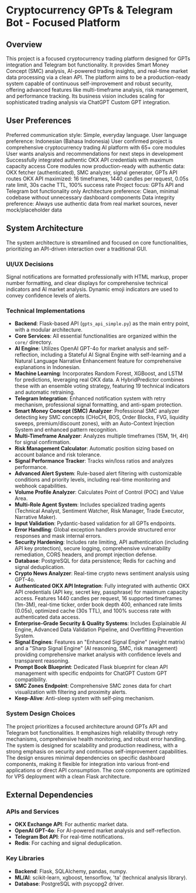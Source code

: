# Cryptocurrency GPTs & Telegram Bot - Focused Platform

## Overview
This project is a focused cryptocurrency trading platform designed for GPTs integration and Telegram bot functionality. It provides Smart Money Concept (SMC) analysis, AI-powered trading insights, and real-time market data processing via a clean API. The platform aims to be a production-ready system capable of continuous self-improvement and robust security, offering advanced features like multi-timeframe analysis, risk management, and performance tracking. Its business vision includes scaling for sophisticated trading analysis via ChatGPT Custom GPT integration.

## User Preferences
Preferred communication style: Simple, everyday language.
User language preference: Indonesian (Bahasa Indonesia)
User confirmed project is comprehensive cryptocurrency trading AI platform with 65+ core modules
User wants analysis and recommendations for next steps in development
Successfully integrated authentic OKX API credentials with maximum capacity access
Core modules now production-ready with authentic data: OKX fetcher (authenticated), SMC analyzer, signal generator, GPTs API routes
OKX API maximized: 16 timeframes, 1440 candles per request, 0.05s rate limit, 30s cache TTL, 100% success rate
Project focus: GPTs API and Telegram bot functionality only
Architecture preference: Clean, minimal codebase without unnecessary dashboard components
Data integrity preference: Always use authentic data from real market sources, never mock/placeholder data

## System Architecture
The system architecture is streamlined and focused on core functionalities, prioritizing an API-driven interaction over a traditional GUI.

### UI/UX Decisions
Signal notifications are formatted professionally with HTML markup, proper number formatting, and clear displays for comprehensive technical indicators and AI market analysis. Dynamic emoji indicators are used to convey confidence levels of alerts.

### Technical Implementations
- **Backend**: Flask-based API (`gpts_api_simple.py`) as the main entry point, with a modular architecture.
- **Core Services**: All essential functionalities are organized within the `core/` directory.
- **AI Engine**: Utilizes OpenAI GPT-4o for market analysis and self-reflection, including a Stateful AI Signal Engine with self-learning and a Natural Language Narrative Enhancement feature for comprehensive explanations in Indonesian.
- **Machine Learning**: Incorporates Random Forest, XGBoost, and LSTM for predictions, leveraging real OKX data. A HybridPredictor combines these with an ensemble voting strategy, featuring 19 technical indicators and automatic retraining.
- **Telegram Integration**: Enhanced notification system with retry mechanism, professional signal formatting, and anti-spam protection.
- **Smart Money Concept (SMC) Analyzer**: Professional SMC analyzer detecting key SMC concepts (CHoCH, BOS, Order Blocks, FVG, liquidity sweeps, premium/discount zones), with an Auto-Context Injection System and enhanced pattern recognition.
- **Multi-Timeframe Analyzer**: Analyzes multiple timeframes (15M, 1H, 4H) for signal confirmation.
- **Risk Management Calculator**: Automatic position sizing based on account balance and risk tolerance.
- **Signal Performance Tracker**: Tracks win/loss ratios and analyzes performance.
- **Advanced Alert System**: Rule-based alert filtering with customizable conditions and priority levels, including real-time monitoring and webhook capabilities.
- **Volume Profile Analyzer**: Calculates Point of Control (POC) and Value Area.
- **Multi-Role Agent System**: Includes specialized trading agents (Technical Analyst, Sentiment Watcher, Risk Manager, Trade Executor, Narrative Maker).
- **Input Validation**: Pydantic-based validation for all GPTs endpoints.
- **Error Handling**: Global exception handlers provide structured error responses and mask internal errors.
- **Security Hardening**: Includes rate limiting, API authentication (including API key protection), secure logging, comprehensive vulnerability remediation, CORS headers, and prompt injection defense.
- **Database**: PostgreSQL for data persistence; Redis for caching and signal deduplication.
- **Crypto News Analyzer**: Real-time crypto news sentiment analysis using GPT-4o.
- **Authenticated OKX API Integration**: Fully integrated with authentic OKX API credentials (API key, secret key, passphrase) for maximum capacity access. Features 1440 candles per request, 16 supported timeframes (1m-3M), real-time ticker, order book depth 400, enhanced rate limits (0.05s), optimized cache (30s TTL), and 100% success rate with authenticated data access.
- **Enterprise-Grade Security & Quality Systems**: Includes Explainable AI Engine, Advanced Data Validation Pipeline, and Overfitting Prevention System.
- **Signal Engines**: Features an "Enhanced Signal Engine" (weight matrix) and a "Sharp Signal Engine" (AI reasoning, SMC, risk management) providing comprehensive market analysis with confidence levels and transparent reasoning.
- **Prompt Book Blueprint**: Dedicated Flask blueprint for clean API management with specific endpoints for ChatGPT Custom GPT compatibility.
- **SMC Zones Endpoint**: Comprehensive SMC zones data for chart visualization with filtering and proximity alerts.
- **Keep-Alive**: Anti-sleep system with self-ping mechanism.

### System Design Choices
The project prioritizes a focused architecture around GPTs API and Telegram bot functionalities. It emphasizes high reliability through retry mechanisms, comprehensive health monitoring, and robust error handling. The system is designed for scalability and production readiness, with a strong emphasis on security and continuous self-improvement capabilities. The design ensures minimal dependencies on specific dashboard components, making it flexible for integration into various front-end applications or direct API consumption. The core components are optimized for VPS deployment with a clean Flask architecture.

## External Dependencies

### APIs and Services
- **OKX Exchange API**: For authentic market data.
- **OpenAI GPT-4o**: For AI-powered market analysis and self-reflection.
- **Telegram Bot API**: For real-time notifications.
- **Redis**: For caching and signal deduplication.

### Key Libraries
- **Backend**: Flask, SQLAlchemy, pandas, numpy.
- **ML/AI**: scikit-learn, xgboost, tensorflow, 'ta' (technical analysis library).
- **Database**: PostgreSQL with psycopg2 driver.